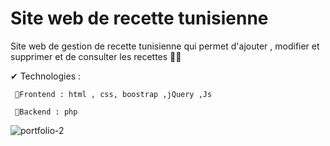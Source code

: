 # Site web de recette tunisienne

Site web de gestion de recette tunisienne qui permet d'ajouter , modifier et supprimer et de consulter les recettes  🔽🔽

✔ Technologies : 

     🔸Frontend : html , css, boostrap ,jQuery ,Js 
     
     🔸Backend : php

![portfolio-2](https://user-images.githubusercontent.com/76540677/173210389-e22f0ddd-6ae9-4ecd-b5fa-e98860618b05.jpg)
